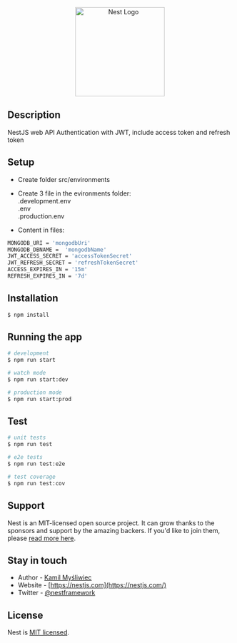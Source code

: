 <p align="center">
  <a href="http://nestjs.com/" target="blank"><img src="https://nestjs.com/img/logo-small.svg" width="200" alt="Nest Logo" /></a>
</p>

## Description

NestJS web API Authentication with JWT, include access token and refresh token

## Setup
- Create folder src/environments
- Create 3 file in the evironments folder:<br>
  .development.env <br>
  .env <br>
  .production.env <br>

- Content in files:
```bash
MONGODB_URI = 'mongodbUri'
MONGODB_DBNAME =  'mongodbName'
JWT_ACCESS_SECRET = 'accessTokenSecret'
JWT_REFRESH_SECRET = 'refreshTokenSecret'
ACCESS_EXPIRES_IN = '15m'
REFRESH_EXPIRES_IN = '7d'
```

## Installation

```bash
$ npm install
```

## Running the app

```bash
# development
$ npm run start

# watch mode
$ npm run start:dev

# production mode
$ npm run start:prod
```

## Test

```bash
# unit tests
$ npm run test

# e2e tests
$ npm run test:e2e

# test coverage
$ npm run test:cov
```

## Support

Nest is an MIT-licensed open source project. It can grow thanks to the sponsors and support by the amazing backers. If you'd like to join them, please [read more here](https://docs.nestjs.com/support).

## Stay in touch

- Author - [Kamil Myśliwiec](https://kamilmysliwiec.com)
- Website - [https://nestjs.com](https://nestjs.com/)
- Twitter - [@nestframework](https://twitter.com/nestframework)

## License

Nest is [MIT licensed](LICENSE).
